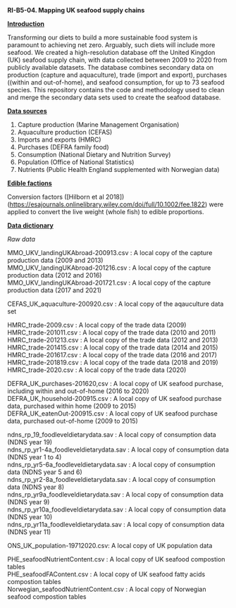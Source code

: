 **RI-B5-04. Mapping UK seafood supply chains**

<ins>**Introduction**</ins>

Transforming our diets to build a more sustainable food system is paramount to achieving net zero. Arguably, such diets will include more seafood. We created a high-resolution database off the United Kingdon (UK) seafood supply chain, with data collected between 2009 to 2020 from publicly available datasets. The database combines secondary data on production (capture and aquaculture), trade (import and export), purchases ((within and out-of-home), and seafood consumption, for up to 73 seafood species. This repository contains the code and methodology used to clean and merge the secondary data sets used to create the seafood database.

<ins>**Data sources**</ins>
1)	Capture production (Marine Management Organisation)
2)	Aquaculture production (CEFAS)
3)	Imports and exports (HMRC) 
4)	Purchases (DEFRA family food)
5)	Consumption (National Dietary and Nutrition Survey)
7)	Population (Office of National Statistics)
8)	Nutrients (Public Health England supplemented with Norwegian data)

<ins>**Edible factions**</ins>

Conversion factors ([Hilborn et al 2018]) (https://esajournals.onlinelibrary.wiley.com/doi/full/10.1002/fee.1822) were applied to convert the live weight (whole fish) to edible proportions.

<ins>**Data dictionary**</ins>

*Raw data*
 
MMO_UKV_landingUKAbroad-200913.csv : A local copy of the capture production data (2009 and 2013)  
MMO_UKV_landingUKAbroad-201216.csv : A local copy of the capture production data (2012 and 2016)  
MMO_UKV_landingUKAbroad-201721.csv  : A local copy of the capture production data (2017 and 2021)  

CEFAS_UK_aquaculture-200920.csv : A local copy of the aqauculture data set   

HMRC_trade-2009.csv : A local copy of the trade data (2009)  
HMRC_trade-201011.csv : A local copy of the trade data (2010 and 2011)  
HMRC_trade-201213.csv : A local copy of the trade data (2012 and 2013)  
HMRC_trade-201415.csv : A local copy of the trade data (2014 and 2015)  
HMRC_trade-201617.csv : A local copy of the trade data (2016 and 2017)  
HMRC_trade-201819.csv : A local copy of the trade data (2018 and 2019)  
HMRC_trade-2020.csv : A local copy of the trade data (2020)  

DEFRA_UK_purchases-201620,csv : A local copy of UK seafood purchase, including within and out-of-home (2016 to 2020)  
DEFRA_UK_household-200915.csv : A local copy of UK seafood purchase data, purchased within home (2009 to 2015)  
DEFRA_UK_eatenOut-200915.csv : A local copy of UK seafood purchase data, purchased out-of-home (2009 to 2015)  

ndns_rp_19_foodleveldietarydata.sav : A local copy of consumption data (NDNS year 19)  
ndns_rp_yr1-4a_foodleveldietarydata.sav : A local copy of consumption data (NDNS year 1 to 4)  
ndns_rp_yr5-6a_foodleveldietarydata.sav : A local copy of consumption data (NDNS year 5 and 6)  
ndns_rp_yr2-8a_foodleveldietarydata.sav : A local copy of consumption data (NDNS year 8)  
ndns_rp_yr9a_foodleveldietarydata.sav : A local copy of consumption data (NDNS year 9)  
ndns_rp_yr10a_foodleveldietarydata.sav : A local copy of consumption data (NDNS year 10)  
ndns_rp_yr11a_foodleveldietarydata.sav : A local copy of consumption data (NDNS year 11)  

ONS_UK_population-19712020.csv: A local copy of UK population data  

PHE_seafoodNutrientContent.csv : A local copy of UK seafood compostion tables  
PHE_seafoodFAContent.csv : A local copy of UK seafood fatty acids compostion tables  
Norwegian_seafoodNutrientContent.csv : A local copy of Norwegian seafood compostion tables  
